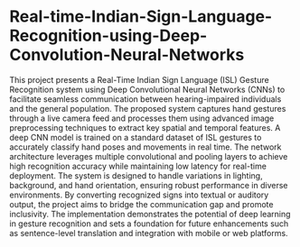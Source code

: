 # Real-time-Indian-Sign-Language-Recognition-using-Deep-Convolution-Neural-Networks

This project presents a Real-Time Indian Sign Language (ISL) Gesture Recognition system using Deep Convolutional Neural Networks (CNNs) to facilitate seamless communication between hearing-impaired individuals and the general population. The proposed system captures hand gestures through a live camera feed and processes them using advanced image preprocessing techniques to extract key spatial and temporal features.
A deep CNN model is trained on a standard dataset of ISL gestures to accurately classify hand poses and movements in real time. The network architecture leverages multiple convolutional and pooling layers to achieve high recognition accuracy while maintaining low latency for real-time deployment. The system is designed to handle variations in lighting, background, and hand orientation, ensuring robust performance in diverse environments.
By converting recognized signs into textual or auditory output, the project aims to bridge the communication gap and promote inclusivity. The implementation demonstrates the potential of deep learning in gesture recognition and sets a foundation for future enhancements such as sentence-level translation and integration with mobile or web platforms.
